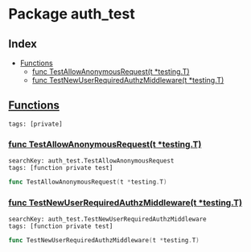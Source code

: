 # Package auth_test

## Index

* [Functions](#func)
    * [func TestAllowAnonymousRequest(t *testing.T)](#TestAllowAnonymousRequest)
    * [func TestNewUserRequiredAuthzMiddleware(t *testing.T)](#TestNewUserRequiredAuthzMiddleware)


## <a id="func" href="#func">Functions</a>

```
tags: [private]
```

### <a id="TestAllowAnonymousRequest" href="#TestAllowAnonymousRequest">func TestAllowAnonymousRequest(t *testing.T)</a>

```
searchKey: auth_test.TestAllowAnonymousRequest
tags: [function private test]
```

```Go
func TestAllowAnonymousRequest(t *testing.T)
```

### <a id="TestNewUserRequiredAuthzMiddleware" href="#TestNewUserRequiredAuthzMiddleware">func TestNewUserRequiredAuthzMiddleware(t *testing.T)</a>

```
searchKey: auth_test.TestNewUserRequiredAuthzMiddleware
tags: [function private test]
```

```Go
func TestNewUserRequiredAuthzMiddleware(t *testing.T)
```

